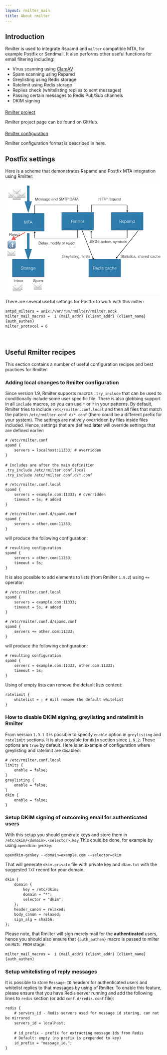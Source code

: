 ```yaml
---
layout: rmilter_main
title: About rmilter
---
```


## Introduction

Rmilter is used to integrate Rspamd and `milter` compatible MTA, for example Postfix or Sendmail. It also performs other useful functions for email filtering including:

- Virus scanning using [ClamAV](http://clamav.net)
- Spam scanning using Rspamd
- Greylisting using Redis storage
- Ratelimit using Redis storage
- Replies check (whitelisting replies to sent messages)
- Passing certain messages to Redis Pub/Sub channels
- DKIM signing

<div>
    <div class="row" style="margin-top: 20px; margin-bottom: 20px;">
        <div class="col-sm-3 col-xs-12">
            <a class="btn btn-social btn-github btn-block" href="http://github.com/vstakhov/rmilter"><i class="fa fa-github"></i> Rmilter project</a>
        </div>
        <div class="col-sm-9 col-xs-12">
            <p>Rmilter project page can be found on GitHub.</p>
        </div>
    </div>
    <div class="row" style="margin-top: 20px; margin-bottom: 20px;">
        <div class="col-sm-3 col-xs-12">
            <a class="btn btn-social btn-primary btn-block" href="/rmilter/configuration.html"><i class="fa fa-file-text-o"></i> Rmilter configuration</a>
        </div>
        <div class="col-sm-9 col-xs-12">
            <p>Rmilter configuration format is described in here.</p>
        </div>
    </div>
</div>

## Postfix settings

Here is a scheme that demonstrates Rspamd and Postfix MTA integration using Rmilter:

<img class="img-responsive" src="/img/rspamd-schemes.007_2.png">

There are several useful settings for Postfix to work with this milter:

    smtpd_milters = unix:/var/run/rmilter/rmilter.sock
    milter_mail_macros =  i {mail_addr} {client_addr} {client_name} {auth_authen}
    milter_protocol = 6

<div style="padding-top:20px;"></div>

## Useful Rmilter recipes

This section contains a number of useful configuration recipes and best practices for Rmilter.


### Adding local changes to Rmilter configuration

Since version 1.9, Rmilter supports macros `.try_include` that can be used to conditionally include some user specific file. There is also globbing support in all `include` macros, so you can use `*` or `?` in your patterns. By default, Rmilter tries to include `/etc/rmilter.conf.local` and then all files that match the pattern `/etc/rmilter.conf.d/*.conf` (there could be a different prefix for your system). The settings are natively overridden by files inside files included. Hence, settings that are defined **later** will override settings that are defined earlier:

~~~ucl
# /etc/rmilter.conf
spamd {
    servers = localhost:11333; # overridden
}

# Includes are after the main definition
.try_include /etc/rmilter.conf.local
.try_include /etc/rmilter.conf.d/*.conf
~~~

~~~ucl
# /etc/rmilter.conf.local
spamd {
    servers = example.com:11333; # overridden
    timeout = 5s; # added
}
~~~

~~~ucl
# /etc/rmilter.conf.d/spamd.conf
spamd {
    servers = other.com:11333;
}
~~~

will produce the following configuration:

~~~ucl
# resulting configuration
spamd {
    servers = other.com:11333;
    timeout = 5s;
}
~~~

It is also possible to add elements to lists (from Rmilter `1.9.2`) using `+=` operator:

~~~ucl
# /etc/rmilter.conf.local
spamd {
    servers = example.com:11333;
    timeout = 5s; # added
}
~~~

~~~ucl
# /etc/rmilter.conf.d/spamd.conf
spamd {
    servers += other.com:11333;
}
~~~

will produce the following configuration:

~~~ucl
# resulting configuration
spamd {
    servers = example.com:11333, other.com:11333;
    timeout = 5s;
}
~~~

Using of empty lists can remove the default lists content:

~~~ucl
ratelimit {
    whitelist = ; # Will remove the default whitelist
}
~~~

### How to disable DKIM signing, greylisting and ratelimit in Rmilter

From version `1.9.1` it is possible to specify `enable` option in `greylisting` and `ratelimit` sections. It is also possible for `dkim` section since `1.9.2`. These options are `true` by default. Here is an example of configuration where greylisting and ratelimit are disabled:

~~~ucl
# /etc/rmilter.conf.local
limits {
    enable = false;
}
greylisting {
    enable = false;
}
dkim {
    enable = false;
}
~~~

### Setup DKIM signing of outcoming email for authenticated users

With this setup you should generate keys and store them in `/etc/dkim/<domain>.<selector>.key`
This could be done, for example by using `opendkim-genkey`:

    opendkim-genkey --domain=example.com --selector=dkim

That will generate `dkim.private` file with private key and `dkim.txt` with the suggested `TXT` record for your domain.

~~~ucl
dkim {
    domain {
        key = /etc/dkim;
        domain = "*";
        selector = "dkim";
    };
    header_canon = relaxed;
    body_canon = relaxed;
    sign_alg = sha256;
};
~~~

Please note, that Rmilter will sign merely mail for the **authenticated** users, hence you should also ensure that `{auth_authen}` macro
is passed to milter on `MAIL FROM` stage:

    milter_mail_macros =  i {mail_addr} {client_addr} {client_name} {auth_authen}

### Setup whitelisting of reply messages

It is possible to store `Message-ID` headers for authenticated users and whitelist replies to that messages by using of Rmilter. To enable this
feature, please ensure that you have Redis server running and add the following lines to `redis` section (or add `conf.d/redis.conf` file):

~~~ucl
redis {
    # servers_id - Redis servers used for message id storing, can not be mirrored
    servers_id = localhost;

    # id_prefix - prefix for extracting message ids from Redis
    # Default: empty (no prefix is prepended to key)
    id_prefix = "message_id.";
}
~~~

